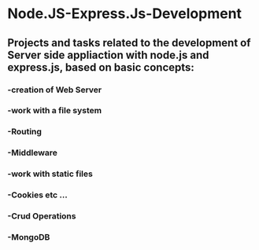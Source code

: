 # Node.JS-Express.Js-Development
## Projects and tasks related to the development of Server side appliaction with node.js and express.js, based on basic concepts:
### -creation of Web Server
### -work with a file system
### -Routing
### -Middleware
### -work with static files
### -Cookies etc ...
### -Crud Operations
### -MongoDB
